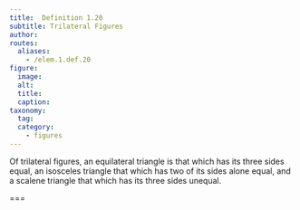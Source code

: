 ```yaml
---
title:  Definition 1.20
subtitle: Trilateral Figures
author:
routes:
  aliases:
    - /elem.1.def.20
figure:
  image:
  alt:
  title:
  caption:
taxonomy:
  tag:
  category:
    - figures
---
```


Of <term>trilateral figures</term>, an equilateral triangle is that which has its three sides equal, an isosceles triangle that which has two of its sides alone equal, and a scalene triangle that which has its three sides unequal.

===
